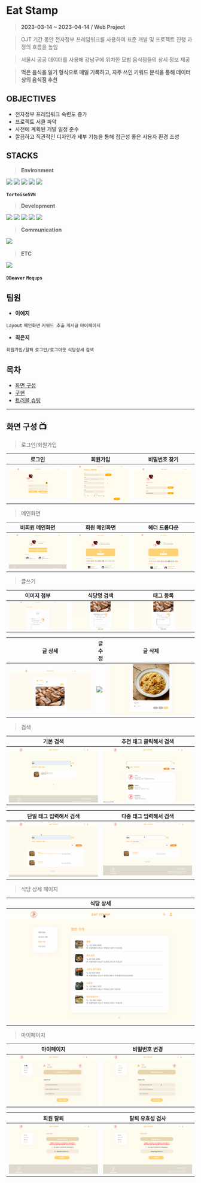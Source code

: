 # Eat Stamp
> **2023-03-14 ~ 2023-04-14	/ Web Project**


> OJT 기간 동안 전자정부 프레임워크를 사용하여 표준 개발 및 프로젝트 진행 과정의 흐름을 높임


> 서울시 공공 데이터를 사용해 강남구에 위치한 모범 음식점들의 상세 정보 제공


> **먹은 음식을 일기 형식으로 매일 기록하고, 자주 쓰인 키워드 분석을 통해 데이터상의 음식점 추천**

## OBJECTIVES

- 전자정부 프레임워크 숙련도 증가
- 프로젝트 서클 파악
- 사전에 계획된 개발 일정 준수
- 깔끔하고 직관적인 디자인과 세부 기능을 통해 접근성 좋은 사용자 환경 조성

## STACKS
>**Environment**


<img src="https://img.shields.io/badge/Eclipse-FE7A16.svg?style=for-the-badge&logo=Eclipse&logoColor=white"> <img src="https://img.shields.io/badge/egovFramework-6DB33F?style=for-the-badge&logo=spring&logoColor=white">  <img src="https://img.shields.io/badge/spring-6DB33F?style=for-the-badge&logo=spring&logoColor=white"> <img src="https://img.shields.io/badge/mysql-4479A1?style=for-the-badge&logo=mysql&logoColor=white">  <img src="https://img.shields.io/badge/apache tomcat-F8DC75?style=for-the-badge&logo=apachetomcat&logoColor=white">


**`TortoiseSVN`**


>**Development**


<img src="https://img.shields.io/badge/java-007396?style=for-the-badge&logo=java&logoColor=white">  <img src="https://img.shields.io/badge/javascript-F7DF1E?style=for-the-badge&logo=javascript&logoColor=black">  <img src="https://img.shields.io/badge/jquery-0769AD?style=for-the-badge&logo=jquery&logoColor=white"> <img src="https://img.shields.io/badge/html5-E34F26?style=for-the-badge&logo=html5&logoColor=white"> <img src="https://img.shields.io/badge/css-1572B6?style=for-the-badge&logo=css3&logoColor=white"> 





>**Communication**


 <img src="https://img.shields.io/badge/Notion-%23000000.svg?style=for-the-badge&logo=notion&logoColor=white">
 
 
 
 

>**ETC**


<img src="https://img.shields.io/badge/fontawesome-339AF0?style=for-the-badge&logo=fontawesome&logoColor=white"> 


**`DBeaver` `Moqups`**


## 팀원

- **이예지** 


`Layout` `메인화면` `키워드 추출` `게시글` `마이페이지`

- **최은지** 


`회원가입/탈퇴` `로그인/로그아웃` `식당상세` `검색`

## 목차
- [화면 구성](#화면-구성)
- [구현](#구현)
- [트러블 슈팅](#트러블-슈팅)

- - -
## 화면 구성 📺

> 로그인/회원가입

| 로그인 | 회원가입 | 비밀번호 찾기 |
| --- | --- | --- |
| ![](./docs/로그인.png)  | ![](./docs/회원가입.png)  | ![](./docs/pw찾기.png)  |


> 메인화면

| 비회원 메인화면 | 회원 메인화면 | 헤더 드롭다운 |
| --- | --- | --- |
| ![](./docs/메인비회원.gif)  | ![](./docs/메인회원.gif)  | ![](./docs/헤더드롭다운.gif)  |


> 글쓰기

| 이미지 첨부 | 식당명 검색 | 태그 등록 |
| --- | --- | --- |
| ![](./docs/글쓰기1.gif)  | ![](./docs/글쓰기2.gif)  | ![](./docs/글쓰기3.gif)  |

| 글 상세 | 글 수정 | 글 삭제 |
| --- | --- | --- |
| ![](./docs/글상세.gif)  | ![](./docs/글수정.gif)  | ![](./docs/글삭제.gif)  |


> 검색

| 기본 검색 | 추천 태그 클릭해서 검색 |
| --- | --- | 
| ![](./docs/검색기본.gif) | ![](./docs/검색태그클릭.gif) |

| 단일 태그 입력해서 검색 | 다중 태그 입력해서 검색 |
| --- | --- | 
| ![](./docs/검색태그입력.gif) | ![](./docs/검색다중태그입력.gif) |


> 식당 상세 페이지

| 식당 상세 |
| --- |
| ![](./docs/식당찜하기.gif) |


> 마이페이지

| 마이페이지 | 비밀번호 변경 |
| --- | --- | 
| ![](./docs/마이페이지.gif) | ![](./docs/마이페이지pw.gif) |

| 회원 탈퇴 | 탈퇴 유효성 검사 |
| --- | --- | 
| ![](./docs/탈퇴.gif) | ![](./docs/탈퇴유효성.gif) |
